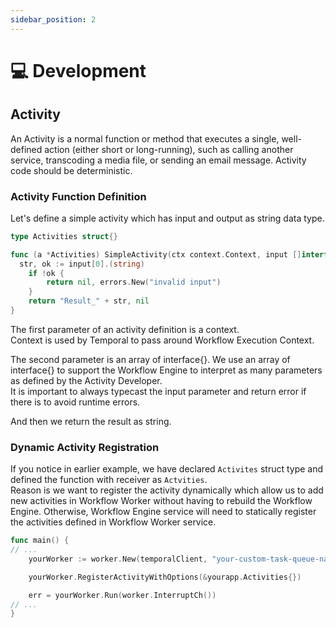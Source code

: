```yaml
---
sidebar_position: 2
---
```


# 💻 Development

## Activity

An Activity is a normal function or method that executes a single, well-defined action (either short or long-running), such as calling another service, transcoding a media file, or sending an email message. Activity code should be deterministic.

### Activity Function Definition

Let's define a simple activity which has input and output as string data type.

```go
type Activities struct{}

func (a *Activities) SimpleActivity(ctx context.Context, input []interface{}) (string, error) {
  str, ok := input[0].(string)
	if !ok {
		return nil, errors.New("invalid input")
	}
	return "Result_" + str, nil
}
```

The first parameter of an activity definition is a context.  
Context is used by Temporal to pass around Workflow Execution Context.

The second parameter is an array of interface{}.
We use an array of interface{} to support the Workflow Engine to interpret as many parameters as defined by the Activity Developer.  
It is important to always typecast the input parameter and return error if there is to avoid runtime errors.

And then we return the result as string.

### Dynamic Activity Registration

If you notice in earlier example, we have declared `Activites` struct type and defined the function with receiver as `Actvities`.  
Reason is we want to register the activity dynamically which allow us to add new activities in Workflow Worker without having to rebuild the Workflow Engine.
Otherwise, Workflow Engine service will need to statically register the activities defined in Workflow Worker service.

```go
func main() {
// ...
    yourWorker := worker.New(temporalClient, "your-custom-task-queue-name", worker.Options{})

    yourWorker.RegisterActivityWithOptions(&yourapp.Activities{})

    err = yourWorker.Run(worker.InterruptCh())
// ...
}
```
